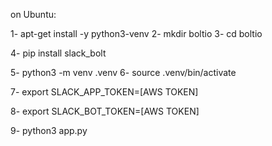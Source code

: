 on Ubuntu:

1- apt-get install -y python3-venv
2- mkdir boltio
3- cd boltio

4- pip install slack_bolt


5- python3 -m venv .venv
6- source .venv/bin/activate

7- export SLACK_APP_TOKEN=[AWS TOKEN]

8- export SLACK_BOT_TOKEN=[AWS TOKEN]

9- python3 app.py
